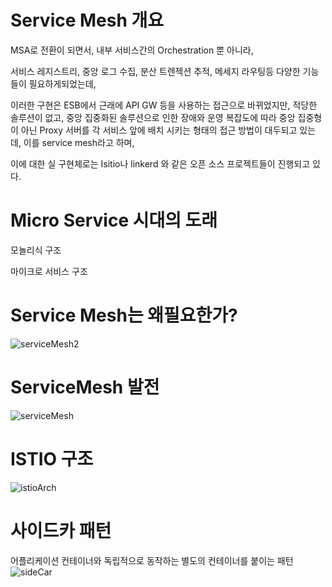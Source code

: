 
# Service Mesh 개요
MSA로 전환이 되면서, 내부 서비스간의 Orchestration 뿐 아니라, 

서비스 레지스트리, 중앙 로그 수집, 분산 트렌젝션 추적, 메세지 라우팅등 다양한 기능들이 필요하게되었는데,

이러한 구현은 ESB에서 근래에 API GW 등을 사용하는 접근으로 바뀌었지만, 적당한 솔루션이 없고, 중앙 집중화된 솔루션으로 인한 장애와 운영 복잡도에 따라 중앙 집중형이 아닌 Proxy 서버를 각 서비스 앞에 배치 시키는 형태의 접근 방법이 대두되고 있는데, 이를 service mesh라고 하며,

이에 대한 실 구현체로는 Isitio나 linkerd 와 같은 오픈 소스 프로젝트들이 진행되고 있다.



# Micro Service 시대의 도래

모놀리식 구조

마이크로 서비스 구조


# Service Mesh는 왜필요한가?

![serviceMesh2](https://img1.daumcdn.net/thumb/R1280x0/?scode=mtistory2&fname=https%3A%2F%2Fblog.kakaocdn.net%2Fdn%2FLJ2zW%2FbtqEh8ekYCc%2FVtpbr8Au4YsiqvrCbBRhPk%2Fimg.png)

# ServiceMesh 발전
![serviceMesh](https://www.istioworkshop.io/images/microservices-evolution.png)

# ISTIO 구조
![istioArch](https://istio.io/latest/img/service-mesh.svg)

# 사이드카 패턴
어플리케이션 컨테이너와 독립적으로 동작하는 별도의 컨테이너를 붙이는 패턴
![sideCar](https://www.istioworkshop.io/images/sidecar-oriented-pattern.png)
